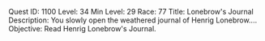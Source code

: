 Quest ID: 1100
Level: 34
Min Level: 29
Race: 77
Title: Lonebrow's Journal
Description: You slowly open the weathered journal of Henrig Lonebrow....
Objective: Read Henrig Lonebrow's Journal.
